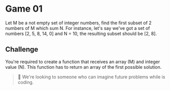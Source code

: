 # Game 01

Let M be a not empty set of integer numbers, find the first subset of 2 numbers of M which sum N. For instance, let's say we've got a set of numbers [2, 5, 8, 14, 0] and N = 10, the resulting subset should be [2, 8].

## Challenge
You're required to create a function that receives an array (M) and integer value (N). This function has to return an array of the first possible solution.


> 🚨 We're looking to someone who can imagine future problems while is coding.

 